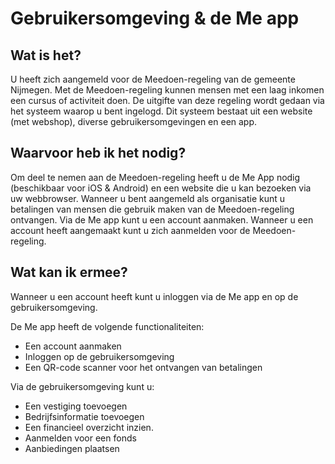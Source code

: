 # Gebruikersomgeving & de Me app

## Wat is het?

U heeft zich aangemeld voor de Meedoen-regeling van de gemeente Nijmegen. Met de Meedoen-regeling kunnen mensen met een laag inkomen een cursus of activiteit doen. De uitgifte van deze regeling wordt gedaan via het systeem waarop u bent ingelogd. Dit systeem bestaat uit een website (met webshop), diverse gebruikersomgevingen en een app.
&nbsp;


## Waarvoor heb ik het nodig?

Om deel te nemen aan de Meedoen-regeling heeft u de Me App nodig (beschikbaar voor iOS & Android) en een website die u kan bezoeken via uw webbrowser. Wanneer u bent aangemeld als organisatie kunt u betalingen van mensen die gebruik maken van de Meedoen-regeling ontvangen. Via de Me app kunt u een account aanmaken. Wanneer u een account heeft aangemaakt kunt u zich aanmelden voor de Meedoen-regeling.
&nbsp;


## Wat kan ik ermee?

Wanneer u een account heeft kunt u inloggen via de Me app en op de gebruikersomgeving.

De Me app heeft de volgende functionaliteiten:

* Een account aanmaken
* Inloggen op de gebruikersomgeving
* Een QR-code scanner voor het ontvangen van betalingen
&nbsp;

Via de gebruikersomgeving kunt u:

* Een vestiging toevoegen
* Bedrijfsinformatie toevoegen
* Een financieel overzicht inzien.
* Aanmelden voor een fonds
* Aanbiedingen plaatsen
&nbsp;
